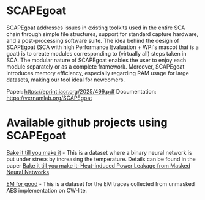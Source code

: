 # SCAPEgoat

SCAPEgoat addresses issues in existing toolkits used in the entire SCA chain through simple file structures, support for standard capture hardware, and a post-processing software suite. The idea behind the design of SCAPEgoat (SCA with high Performance Evaluation + WPI's mascot that is a goat) is to create modules corresponding to (virtually all) steps taken in SCA. The modular nature of SCAPEgoat enables the user to enjoy each module separately or as a complete framework. 
Moreover, SCAPEgoat introduces memory efficiency, especially regarding RAM usage for large datasets, making our tool ideal for newcomers. 


Paper: https://eprint.iacr.org/2025/499.pdf
Documentation: https://vernamlab.org/SCAPEgoat


# Available github projects using SCAPEgoat

[Bake it till you make it](https://github.com/vernamlab/Bake-it-till-you-make-it) - This is a dataset where a binary neural network is put under stress by increasing the temperature. Details can be found in the paper [Bake it till you make it: Heat-induced Power Leakage from Masked Neural Networks](https://ojs.ub.ruhr-uni-bochum.de/index.php/TCHES/article/view/11803)

[EM for good](https://github.com/vernamlab/EM-for-good) - This is a dataset for the EM traces collected from unmasked AES implementation on CW-lite. 
